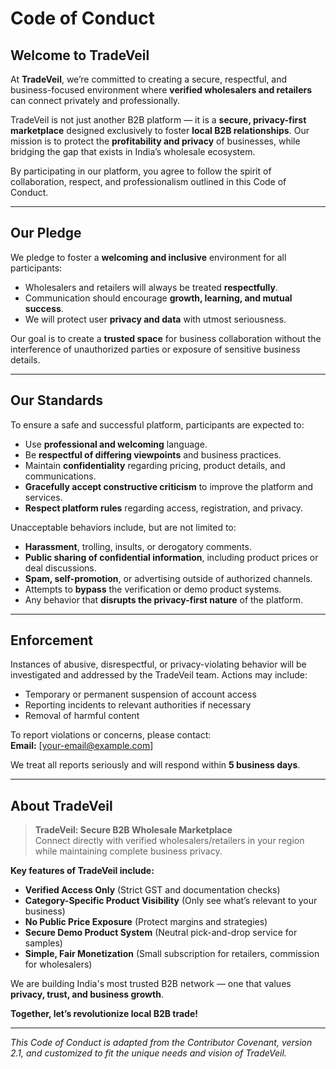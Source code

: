 # Code of Conduct

## Welcome to TradeVeil

At **TradeVeil**, we’re committed to creating a secure, respectful, and business-focused environment where **verified wholesalers and retailers** can connect privately and professionally.

TradeVeil is not just another B2B platform — it is a **secure, privacy-first marketplace** designed exclusively to foster **local B2B relationships**. Our mission is to protect the **profitability and privacy** of businesses, while bridging the gap that exists in India’s wholesale ecosystem.

By participating in our platform, you agree to follow the spirit of collaboration, respect, and professionalism outlined in this Code of Conduct.

---

## Our Pledge

We pledge to foster a **welcoming and inclusive** environment for all participants:

- Wholesalers and retailers will always be treated **respectfully**.
- Communication should encourage **growth, learning, and mutual success**.
- We will protect user **privacy and data** with utmost seriousness.

Our goal is to create a **trusted space** for business collaboration without the interference of unauthorized parties or exposure of sensitive business details.

---

## Our Standards

To ensure a safe and successful platform, participants are expected to:

- Use **professional and welcoming** language.
- Be **respectful of differing viewpoints** and business practices.
- Maintain **confidentiality** regarding pricing, product details, and communications.
- **Gracefully accept constructive criticism** to improve the platform and services.
- **Respect platform rules** regarding access, registration, and privacy.

Unacceptable behaviors include, but are not limited to:

- **Harassment**, trolling, insults, or derogatory comments.
- **Public sharing of confidential information**, including product prices or deal discussions.
- **Spam, self-promotion**, or advertising outside of authorized channels.
- Attempts to **bypass** the verification or demo product systems.
- Any behavior that **disrupts the privacy-first nature** of the platform.

---

## Enforcement

Instances of abusive, disrespectful, or privacy-violating behavior will be investigated and addressed by the TradeVeil team. Actions may include:

- Temporary or permanent suspension of account access
- Reporting incidents to relevant authorities if necessary
- Removal of harmful content

To report violations or concerns, please contact:  
**Email:** [your-email@example.com]

We treat all reports seriously and will respond within **5 business days**.

---

## About TradeVeil

> **TradeVeil: Secure B2B Wholesale Marketplace**  
> Connect directly with verified wholesalers/retailers in your region while maintaining complete business privacy.

**Key features of TradeVeil include:**
- **Verified Access Only** (Strict GST and documentation checks)
- **Category-Specific Product Visibility** (Only see what’s relevant to your business)
- **No Public Price Exposure** (Protect margins and strategies)
- **Secure Demo Product System** (Neutral pick-and-drop service for samples)
- **Simple, Fair Monetization** (Small subscription for retailers, commission for wholesalers)

We are building India's most trusted B2B network — one that values **privacy, trust, and business growth**.

**Together, let’s revolutionize local B2B trade!**

---

_This Code of Conduct is adapted from the Contributor Covenant, version 2.1, and customized to fit the unique needs and vision of TradeVeil._

